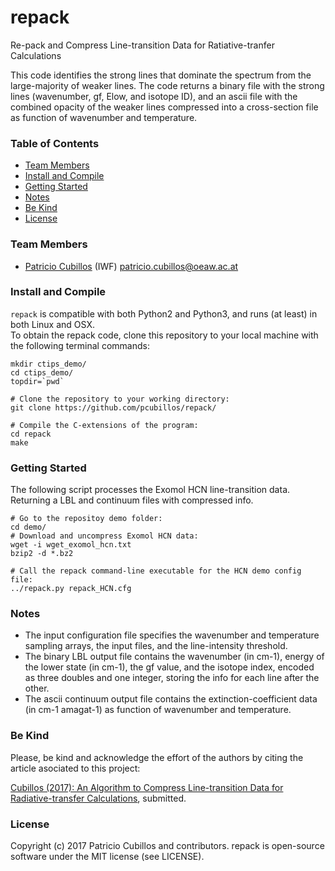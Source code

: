 # repack
Re-pack and Compress Line-transition Data for Ratiative-tranfer Calculations

This code identifies the strong lines that dominate the spectrum from the large-majority of weaker lines.  The code returns a binary file with the strong lines (wavenumber, gf, Elow, and isotope ID), and an ascii file with the combined opacity of the weaker lines compressed into a cross-section file as function of wavenumber and temperature.  

### Table of Contents
* [Team Members](#team-members)
* [Install and Compile](#install-and-compile)
* [Getting Started](#getting-started)
* [ Notes](#notes)
* [Be Kind](#be-kind)
* [License](#license)

### Team Members
* [Patricio Cubillos](https://github.com/pcubillos/) (IWF) <patricio.cubillos@oeaw.ac.at>

### Install and Compile
``repack`` is compatible with both Python2 and Python3, and runs (at least) in both Linux and OSX.  
To obtain the repack code, clone this repository to your local machine with the following terminal commands:  
```shell
mkdir ctips_demo/  
cd ctips_demo/  
topdir=`pwd`
```

```shell
# Clone the repository to your working directory:  
git clone https://github.com/pcubillos/repack/

# Compile the C-extensions of the program:
cd repack
make  
```


### Getting Started

The following script processes the Exomol HCN line-transition data.  Returning a LBL and continuum files with compressed info.

```shell
# Go to the repositoy demo folder:
cd demo/
# Download and uncompress Exomol HCN data:
wget -i wget_exomol_hcn.txt
bzip2 -d *.bz2

# Call the repack command-line executable for the HCN demo config file:
../repack.py repack_HCN.cfg
```

### Notes
- The input configuration file specifies the wavenumber and temperature sampling arrays, the input files, and the line-intensity threshold.  
- The binary LBL output file contains the wavenumber (in cm-1), energy of the lower state (in cm-1), the gf value, and the isotope index, encoded as three doubles and one integer, storing the info for each line after the other.  
- The ascii continuum output file contains the extinction-coefficient data (in cm-1 amagat-1) as function of wavenumber and temperature.  


### Be Kind

Please, be kind and acknowledge the effort of the authors by citing the article asociated to this project:  

  [Cubillos (2017): An Algorithm to Compress Line-transition Data for Radiative-transfer Calculations](), submitted.  


### License

Copyright (c) 2017 Patricio Cubillos and contributors.
repack is open-source software under the MIT license (see LICENSE).

